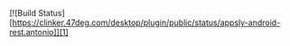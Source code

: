 [![Build Status][https://clinker.47deg.com/desktop/plugin/public/status/appsly-android-rest.antonio]][1]

[1]: https://clinker.47deg.com/jenkins/view/Appsly/job/appsly-android-rest/
